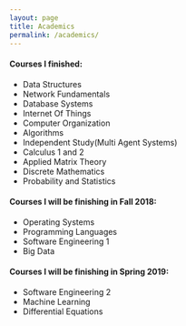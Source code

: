 ```yaml
---
layout: page
title: Academics
permalink: /academics/
---
```


#### Courses I finished:

+ Data Structures
+ Network Fundamentals
+ Database Systems
+ Internet Of Things
+ Computer Organization
+ Algorithms
+ Independent Study(Multi Agent Systems)
+ Calculus 1 and 2
+ Applied Matrix Theory
+ Discrete Mathematics
+ Probability and Statistics

#### Courses I will be finishing in Fall 2018:

+ Operating Systems
+ Programming Languages
+ Software Engineering 1
+ Big Data

#### Courses I will be finishing in Spring 2019:

+ Software Engineering 2
+ Machine Learning
+ Differential Equations
